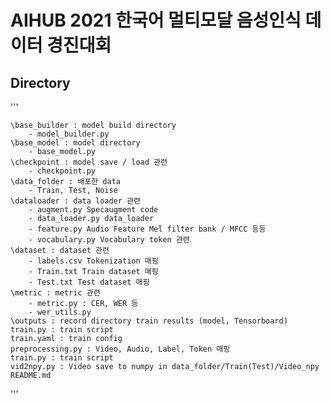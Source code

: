 # AIHUB 2021 한국어 멀티모달 음성인식 데이터 경진대회

## Directory 
 '''

    \base_builder : model build directory
        - model_builder.py 
    \base_model : model directory
        - base_model.py
    \checkpoint : model save / load 관련
        - checkpoint.py
    \data_folder : 배포한 data
        - Train, Test, Noise
    \dataloader : data loader 관련
        - augment.py Specaugment code
        - data_loader.py data_loader
        - feature.py Audio Feature Mel filter bank / MFCC 등등
        - vocabulary.py Vocabulary token 관련
    \dataset : dataset 관련
        - labels.csv Tokenization 매핑
        - Train.txt Train dataset 매핑
        - Test.txt Test dataset 매핑
    \metric : metric 관련
        - metric.py : CER, WER 등
        - wer_utils.py
    \outputs : record directory train results (model, Tensorboard)
    train.py : train script
    train.yaml : train config
    preprocessing.py : Video, Audio, Label, Token 매핑
    train.py : train script
    vid2npy.py : Video save to numpy in data_folder/Train(Test)/Video_npy
    README.md
 '''
